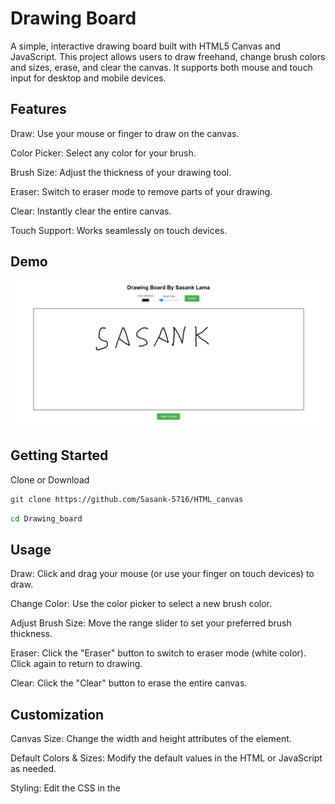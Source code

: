 # Drawing Board
A simple, interactive drawing board built with HTML5 Canvas and JavaScript. This project allows users to draw freehand, change brush colors and sizes, erase, and clear the canvas. It supports both mouse and touch input for desktop and mobile devices.

## Features
Draw: Use your mouse or finger to draw on the canvas.

Color Picker: Select any color for your brush.

Brush Size: Adjust the thickness of your drawing tool.

Eraser: Switch to eraser mode to remove parts of your drawing.

Clear: Instantly clear the entire canvas.

Touch Support: Works seamlessly on touch devices.

## Demo
![Drawing Board](drawing_board.png)

## Getting Started
Clone or Download
```bash
git clone https://github.com/Sasank-5716/HTML_canvas
```
```bash
cd Drawing_board
```

## Usage
Draw: Click and drag your mouse (or use your finger on touch devices) to draw.

Change Color: Use the color picker to select a new brush color.

Adjust Brush Size: Move the range slider to set your preferred brush thickness.

Eraser: Click the "Eraser" button to switch to eraser mode (white color). Click again to return to drawing.

Clear: Click the "Clear" button to erase the entire canvas.

## Customization
Canvas Size: Change the width and height attributes of the <canvas> element.

Default Colors & Sizes: Modify the default values in the HTML or JavaScript as needed.

Styling: Edit the CSS in the <style> tag to match your preferences.

Enjoy drawing! 🖌️